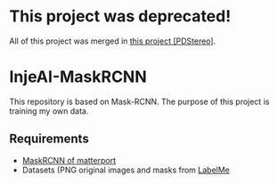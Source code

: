 # This project was deprecated!
All of this project was merged in [this project [PDStereo]](https://github.com/PastelDew/RGB-D-Mask-R-CNN).

# InjeAI-MaskRCNN
This repository is based on Mask-RCNN. The purpose of this project is training my own data.

## Requirements
- [MaskRCNN of matterport](https://github.com/matterport/Mask_RCNN.git)
- Datasets (PNG original images and masks from [LabelMe](http://labelme.csail.mit.edu/Release3.0/)
